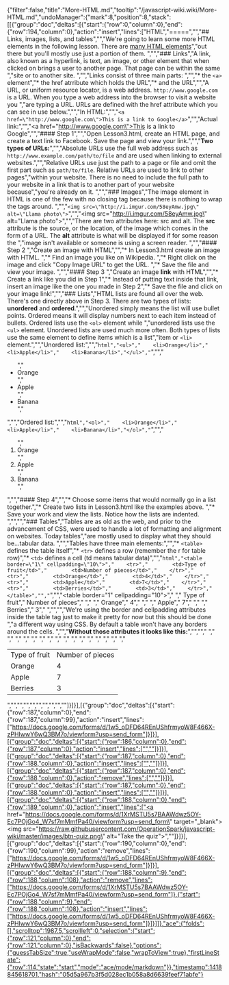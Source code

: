 {"filter":false,"title":"More-HTML.md","tooltip":"/javascript-wiki.wiki/More-HTML.md","undoManager":{"mark":8,"position":8,"stack":[[{"group":"doc","deltas":[{"start":{"row":0,"column":0},"end":{"row":194,"column":0},"action":"insert","lines":["HTML","=====","","## Links, images, lists, and tables","","We're going to learn some more HTML elements in the following lesson. There are [many HTML elements](https://developer.mozilla.org/en-US/docs/Web/HTML/Element)","out there but you'll mostly use just a portion of them. ","","### Links","A link, also known as a hyperlink, is text, an image, or other element that when clicked on brings a user to another page. That page can be within the same ","site or to another site. ","","Links consist of three main parts: ","","* the `<a>` element","* the href atrribute which holds the URL","* and the URL","","A URL, or uniform resource locator, is a web address. `http://www.google.com` is a URL. When you type a web address into the browser to visit a website you ","are typing a URL. URLs are defined with the href attribute which you can see in use below.","","In HTML:","","`<a href=\"http://www.google.com\">This is a link to Google</a>`","","Actual link:","","<a href=\"http://www.google.com\">This is a link to Google</a>","","#### Step 1","","Open Lesson3.html, create an HTML page, and create a text link to Facebook. Save the page and view your link.","","**Two types of URLs:**","","Absolute URLs use the full web address such as `http://www.example.com/path/to/file` and are used when linking to external websites.","","Relative URLs use just the path to a page or file and omit the first part such as `path/to/file`. Relative URLs are used to link to other pages","within your website. There is no need to include the full path to your website in a link that is to another part of your website because","you're already on it. ","","### Images","The image element in HTML is one of the few with no closing tag because there is nothing to wrap the tags around. ","","`<img src=\"http://i.imgur.com/58eyAmw.jpg\" alt=\"Llama photo\">`","","<img src=\"http://i.imgur.com/58eyAmw.jpg\" alt=\"Llama photo\">","","There are two attributes here: src and alt. The **src** attribute is the source, or the location, of the image which comes in the form of a URL. The **alt** attribute is what will be displayed if for some reason the ","image isn't available or someone is using a screen reader. ","","#### Step 2 ","Create an image with HTML","","* In Lesson3.html create an image with HTML. ","* Find an image you like on Wikipedia. ","* Right click on the image and click \"Copy Image URL\" to get the URL. ","* Save the file and view your image. ","","#### Step 3 ","Create an image **link** with HTML","","* Create a link like you did in Step 1","* Instead of putting text inside that link, insert an image like the one you made in Step 2","* Save the file and click on your image link!","","### Lists","HTML lists are found all over the web. There's one directly above in Step 3. There are two types of lists: **unordered** and **ordered**.","","Unordered simply means the list will use bullet points. Ordered means it will display numbers next to each item instead of bullets. Ordered lists use the `<ol>` element while ","unordered lists use the `<ul>` element. Unordered lists are used much more often. Both types of lists use the same element to define items which is a list","item or `<li>` element.","","Unordered list:","","```html","<ul>","    <li>Orange</li>","    <li>Apple</li>","    <li>Banana</li>","</ul>","```","","<ul>","    <li>Orange</li>","    <li>Apple</li>","    <li>Banana</li>","</ul>","","Ordered list:","","```html","<ol>","    <li>Orange</li>","    <li>Apple</li>","    <li>Banana</li>","</ol>","```","","<ol>","    <li>Orange</li>","    <li>Apple</li>","    <li>Banana</li>","</ol>","","#### Step 4","","* Choose some items that would normally go in a list together.","* Create two lists in Lesson3.html like the examples above. ","* Save your work and view the lists. Notice how the lists are indented. ","","","### Tables","Tables are as old as the web, and prior to the advancement of CSS, were used to handle a lot of formatting and alignment on websites. Today tables","are mostly used to display what they should be...tabular data. ","","Tables have three main elements:","","* `<table>` defines the table itself","* `<tr>` defines a row (remember the r for table row)","* `<td>` defines a cell (td means tabular data)","","```html","<table border=\"1\" cellpadding=\"10\">","    <tr>","        <td>Type of fruit</td>","        <td>Number of pieces</td>","    </tr>","    <tr>","        <td>Orange</td>","        <td>4</td>","    </tr>","    <tr>","        <td>Apple</td>","        <td>7</td>","    </tr>","    <tr>","        <td>Berries</td>","        <td>3</td>","    </tr>","</table>","","```","","<table border=\"1\" cellpadding=\"10\">","    <tr>","        <td>Type of fruit</td>","        <td>Number of pieces</td>","    </tr>","    <tr>","        <td>Orange</td>","        <td>4</td>","    </tr>","    <tr>","        <td>Apple</td>","        <td>7</td>","    </tr>","    <tr>","        <td>Berries</td>","        <td>3</td>","    </tr>","</table>","","We're using the border and cellpadding attributes inside the table tag just to make it pretty for now but this should be done ","a different way using CSS. By default a table won't have any borders around the cells. ","","**Without those attributes it looks like this:**","","<table>","    <tr>","        <td>Type of fruit</td>","        <td>Number of pieces</td>","    </tr>","    <tr>","        <td>Orange</td>","        <td>4</td>","    </tr>","    <tr>","        <td>Apple</td>","        <td>7</td>","    </tr>","    <tr>","        <td>Berries</td>","        <td>3</td>","    </tr>","</table>","","","","","","","","",""]}]}],[{"group":"doc","deltas":[{"start":{"row":187,"column":0},"end":{"row":187,"column":99},"action":"insert","lines":["https://docs.google.com/forms/d/1w5_oDFD64REnUShfrmyoW8F466X-zPHIwwY6wQ3BM7o/viewform?usp=send_form"]}]}],[{"group":"doc","deltas":[{"start":{"row":186,"column":0},"end":{"row":187,"column":0},"action":"insert","lines":["",""]}]}],[{"group":"doc","deltas":[{"start":{"row":187,"column":0},"end":{"row":188,"column":0},"action":"insert","lines":["",""]}]}],[{"group":"doc","deltas":[{"start":{"row":187,"column":0},"end":{"row":188,"column":0},"action":"remove","lines":["",""]}]}],[{"group":"doc","deltas":[{"start":{"row":187,"column":0},"end":{"row":188,"column":0},"action":"insert","lines":["",""]}]}],[{"group":"doc","deltas":[{"start":{"row":188,"column":0},"end":{"row":189,"column":0},"action":"insert","lines":["<a href=\"https://docs.google.com/forms/d/1XrMSTU5s7BAAWdwz5OY-Ec7POjGo4_W7sf7mMmfPa40/viewform?usp=send_form\" target=\"_blank\"><img src=\"https://raw.githubusercontent.com/OperationSpark/javascript-wiki/master/images/btn-quiz.png\" alt=\"Take the quiz\"></a>",""]}]}],[{"group":"doc","deltas":[{"start":{"row":190,"column":0},"end":{"row":190,"column":99},"action":"remove","lines":["https://docs.google.com/forms/d/1w5_oDFD64REnUShfrmyoW8F466X-zPHIwwY6wQ3BM7o/viewform?usp=send_form"]}]}],[{"group":"doc","deltas":[{"start":{"row":188,"column":9},"end":{"row":188,"column":108},"action":"remove","lines":["https://docs.google.com/forms/d/1XrMSTU5s7BAAWdwz5OY-Ec7POjGo4_W7sf7mMmfPa40/viewform?usp=send_form"]},{"start":{"row":188,"column":9},"end":{"row":188,"column":108},"action":"insert","lines":["https://docs.google.com/forms/d/1w5_oDFD64REnUShfrmyoW8F466X-zPHIwwY6wQ3BM7o/viewform?usp=send_form"]}]}]]},"ace":{"folds":[],"scrolltop":1987.5,"scrollleft":0,"selection":{"start":{"row":121,"column":0},"end":{"row":121,"column":0},"isBackwards":false},"options":{"guessTabSize":true,"useWrapMode":false,"wrapToView":true},"firstLineState":{"row":114,"state":"start","mode":"ace/mode/markdown"}},"timestamp":1418845618701,"hash":"05d5a967b3f5d028ec1b058a8d6639feef71abfe"}